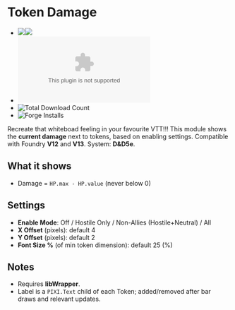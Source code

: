 # Token Damage
- ![](https://img.shields.io/badge/Foundry-v12-informational)![](https://img.shields.io/badge/Foundry-v13-informational)
- ![Latest Release Download Count](https://img.shields.io/github/downloads/gioppoluca/token-damage/latest/module.zip)
- ![Total Download Count](https://img.shields.io/github/downloads/gioppoluca/token-damage/total?color=d1b124&label=Total%20Download)
- ![Forge Installs](https://img.shields.io/badge/dynamic/json?label=Forge%20Installs&query=package.installs&suffix=%25&url=https%3A%2F%2Fforge-vtt.com%2Fapi%2Fbazaar%2Fpackage%2Ftoken-damage&colorB=4aa94a)

Recreate that whiteboad feeling in your favourite VTT!!!
This module shows the **current damage** next to tokens, based on enabling settings.
Compatible with Foundry **V12** and **V13**. System: **D&D5e**.


## What it shows
- Damage = `HP.max - HP.value` (never below 0)

## Settings
- **Enable Mode**: Off / Hostile Only / Non-Allies (Hostile+Neutral) / All
- **X Offset** (pixels): default 4
- **Y Offset** (pixels): default 2
- **Font Size %** (of min token dimension): default 25 (%)

## Notes
- Requires **libWrapper**.
- Label is a `PIXI.Text` child of each Token; added/removed after bar draws and relevant updates.
